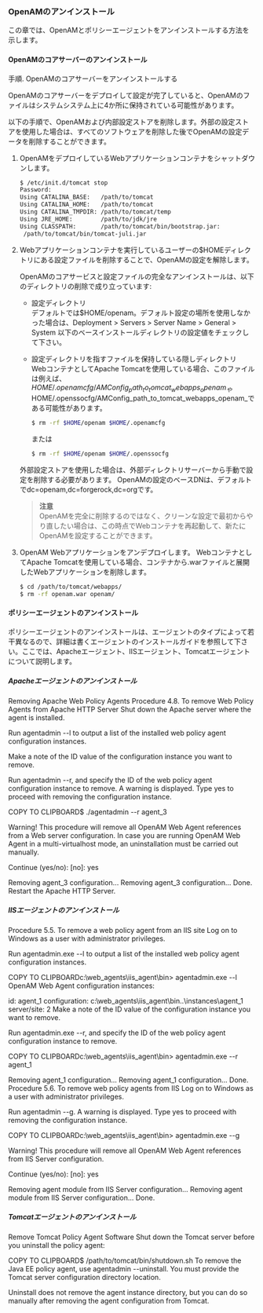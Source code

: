 ### OpenAMのアンインストール

この章では、OpenAMとポリシーエージェントをアンインストールする方法を示します。

#### OpenAMのコアサーバーのアンインストール

手順. OpenAMのコアサーバーをアンインストールする

OpenAMのコアサーバーをデプロイして設定が完了していると、OpenAMのファイルはシステムシステム上に4か所に保持されている可能性があります。

以下の手順で、OpenAMおよび内部設定ストアを削除します。外部の設定ストアを使用した場合は、すべてのソフトウェアを削除した後でOpenAMの設定データを削除することができます。

1. OpenAMをデプロイしているWebアプリケーションコンテナをシャットダウンします。

    ```bash
    $ /etc/init.d/tomcat stop
    Password:
    Using CATALINA_BASE:   /path/to/tomcat
    Using CATALINA_HOME:   /path/to/tomcat
    Using CATALINA_TMPDIR: /path/to/tomcat/temp
    Using JRE_HOME:        /path/to/jdk/jre
    Using CLASSPATH:       /path/to/tomcat/bin/bootstrap.jar:
     /path/to/tomcat/bin/tomcat-juli.jar
    ```
    
2. Webアプリケーションコンテナを実行しているユーザーの$HOMEディレクトリにある設定ファイルを削除することで、OpenAMの設定を解除します。

    OpenAMのコアサービスと設定ファイルの完全なアンインストールは、以下のディレクトリの削除で成り立っています:
    - 設定ディレクトリ  
    デフォルトでは$HOME/openam。デフォルト設定の場所を使用しなかった場合は、Deployment > Servers > Server Name > General > System 以下のベースインストールディレクトリの設定値をチェックして下さい。
    - 設定ディレクトリを指すファイルを保持している隠しディレクトリ  
    WebコンテナとしてApache Tomcatを使用している場合、このファイルは例えば、$HOME/.openamcfg/AMConfig_path_to_tomcat_webapps_openam_や$HOME/.openssocfg/AMConfig_path_to_tomcat_webapps_openam_である可能性があります。  
      ```bash
      $ rm -rf $HOME/openam $HOME/.openamcfg
      ```
    
      または

      ```bash
      $ rm -rf $HOME/openam $HOME/.openssocfg
      ```
    
    外部設定ストアを使用した場合は、外部ディレクトリサーバーから手動で設定を削除する必要があります。 OpenAMの設定のベースDNは、デフォルトでdc=openam,dc=forgerock,dc=orgです。
    > **注意**  
    > OpenAMを完全に削除するのではなく、クリーンな設定で最初からやり直したい場合は、この時点でWebコンテナを再起動して、新たにOpenAMを設定することができます。

3. OpenAM Webアプリケーションをアンデプロイします。
    WebコンテナとしてApache Tomcatを使用している場合、コンテナから.warファイルと展開したWebアプリケーションを削除します。

    ```bash
    $ cd /path/to/tomcat/webapps/
    $ rm -rf openam.war openam/
    ```

#### ポリシーエージェントのアンインストール

ポリシーエージェントのアンインストールは、エージェントのタイプによって若干異なるので、詳細は書くエージェントのインストールガイドを参照して下さい。ここでは、Apacheエージェント、IISエージェント、Tomcatエージェントについて説明します。

##### Apacheエージェントのアンインストール

Removing Apache Web Policy Agents
Procedure 4.8. To remove Web Policy Agents from Apache HTTP Server
Shut down the Apache server where the agent is installed.

Run agentadmin --l to output a list of the installed web policy agent configuration instances.

Make a note of the ID value of the configuration instance you want to remove.

Run agentadmin --r, and specify the ID of the web policy agent configuration instance to remove. A warning is displayed. Type yes to proceed with removing the configuration instance.

COPY TO CLIPBOARD$ ./agentadmin --r agent_3

Warning! This procedure will remove all OpenAM Web Agent references from
a Web server configuration. In case you are running OpenAM Web Agent in a
multi-virtualhost mode, an uninstallation must be carried out manually.

Continue (yes/no): [no]: yes

Removing agent_3 configuration...
Removing agent_3 configuration... Done.
Restart the Apache HTTP Server.

##### IISエージェントのアンインストール

Procedure 5.5. To remove a web policy agent from an IIS site
Log on to Windows as a user with administrator privileges.

Run agentadmin.exe --l to output a list of the installed web policy agent configuration instances.

COPY TO CLIPBOARDc:\web_agents\iis_agent\bin> agentadmin.exe --l
OpenAM Web Agent configuration instances:

   id:            agent_1
   configuration: c:\web_agents\iis_agent\bin\..\instances\agent_1
   server/site:   2
Make a note of the ID value of the configuration instance you want to remove.

Run agentadmin.exe --r, and specify the ID of the web policy agent configuration instance to remove.

COPY TO CLIPBOARDc:\web_agents\iis_agent\bin> agentadmin.exe --r agent_1

Removing agent_1 configuration...
Removing agent_1 configuration... Done.
Procedure 5.6. To remove web policy agents from IIS
Log on to Windows as a user with administrator privileges.

Run agentadmin --g. A warning is displayed. Type yes to proceed with removing the configuration instance.

COPY TO CLIPBOARDc:\web_agents\iis_agent\bin> agentadmin.exe --g

Warning! This procedure will remove all OpenAM Web Agent references from
IIS Server configuration.

Continue (yes/no): [no]: yes

Removing agent module from IIS Server configuration...
Removing agent module from IIS Server configuration... Done.

##### Tomcatエージェントのアンインストール

Remove Tomcat Policy Agent Software
Shut down the Tomcat server before you uninstall the policy agent:

COPY TO CLIPBOARD$ /path/to/tomcat/bin/shutdown.sh
To remove the Java EE policy agent, use agentadmin --uninstall. You must provide the Tomcat server configuration directory location.

Uninstall does not remove the agent instance directory, but you can do so manually after removing the agent configuration from Tomcat.
